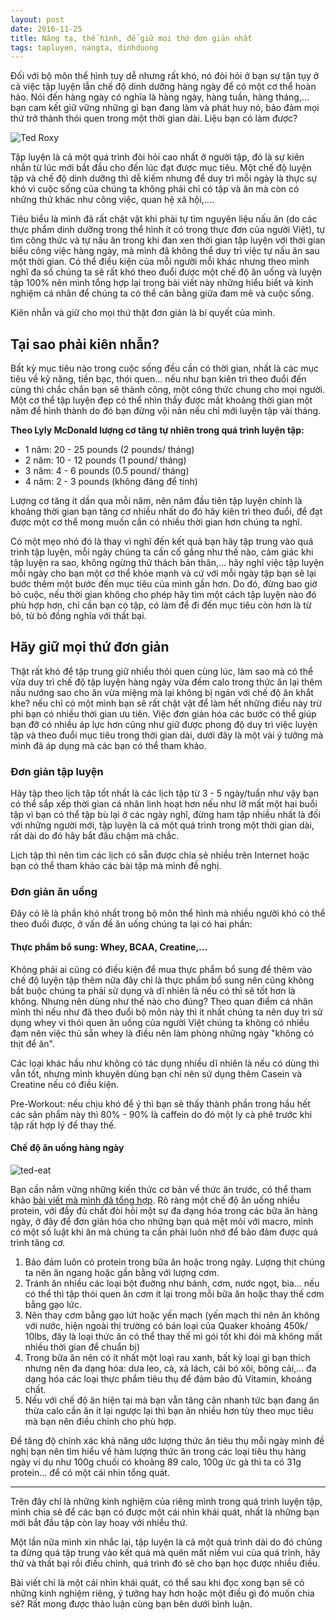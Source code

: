 ```yaml
---
layout: post
date: 2016-11-25
title: Nâng tạ, thể hình, để giữ mọi thứ đơn giản nhất
tags: tapluyen, nangta, dinhduong
---
```


Đối với bộ môn thể hình tuy dễ nhưng rất khó, nó đòi hỏi ở bạn sự tận tụy ở cả việc tập luyện lẫn chế độ dinh dưỡng hàng ngày để có một cơ thể hoàn hảo. Nói đến hàng ngày có nghĩa là hàng ngày, hàng tuần, hàng tháng,... bạn cam kết giữ vững những gì bạn đang làm và phát huy nó, bảo đảm mọi thứ trở thành thói quen trong một thời gian dài. Liệu bạn có làm được?

![Ted Roxy](https://cloud.githubusercontent.com/assets/19565657/20615415/4410ced0-b30c-11e6-9d6b-eea1bedfba95.jpg)

Tập luyện là cả một quá trình đòi hỏi cao nhất ở người tập, đó là sự kiên nhẫn từ lúc mới bắt đầu cho đến lúc đạt được mục tiêu. Một chế độ luyện tập và chế độ dinh dưỡng thì dễ kiếm nhưng để duy trì mỗi ngày là thực sự khó vì cuộc sống của chúng ta không phải chỉ có tập và ăn mà còn có những thứ khác như công việc, quan hệ xã hội,....

Tiêu biểu là mình đã rất chật vật khi phải tự tìm nguyên liệu nấu ăn (do các thực phẩm dinh dưỡng trong thể hình ít có trong thực đơn của người Việt), tự tìm công thức và tự nấu ăn trong khi đan xen thời gian tập luyện với thời gian biểu công việc hàng ngày, mà mình đã không thể duy trì việc tự nấu ăn sau một thời gian. Có thể điều kiện của mỗi người mỗi khác nhưng theo mình nghĩ đa số chúng ta sẽ rất khó theo đuổi được một chế độ ăn uống và luyện tập 100% nên mình tổng hợp lại trong bài viết này những hiểu biết và kinh nghiệm cá nhân để chúng ta có thể cân bằng giữa đam mê và cuộc sống.

Kiên nhẫn và giữ cho mọi thứ thật đơn giản là bí quyết của mình.

## Tại sao phải kiên nhẫn?

Bất kỳ mục tiêu nào trong cuộc sống đều cần có thời gian, nhất là các mục tiêu về kỹ năng, tiền bạc, thói quen... nếu như bạn kiên trì theo đuổi đến cùng thì chắc chắn bạn sẽ thành công, một công thức chung cho mọi người. Một cơ thể tập luyện đẹp có thể nhìn thấy được mất khoảng thời gian một năm để hình thành do đó bạn đừng vội nản nếu chỉ mới luyện tập vài tháng.

**Theo Lyly McDonald lượng cơ tăng tự nhiên trong quá trình luyện tập:**

 - 1 năm: 20 - 25 pounds (2 pounds/ tháng)
 - 2 năm: 10 - 12 pounds (1 pound/ tháng)
 - 3 năm: 4 - 6 pounds (0.5 pound/ tháng)
 - 4 năm: 2 - 3 pounds (không đáng để tính)
 
Lượng cơ tăng ít dần qua mỗi năm, nên năm đầu tiên tập luyện chính là khoảng thời gian bạn tăng cơ nhiều nhất do đó hãy kiên trì theo đuổi, để đạt được một cơ thể mong muốn cần có nhiều thời gian hơn chúng ta nghĩ.

Có một mẹo nhỏ đó là thay vì nghĩ đến kết quả bạn hãy tập trung vào quá trình tập luyện, mỗi ngày chúng ta cần cố gắng như thế nào, cảm giác khi tập luyện ra sao, không ngừng thử thách bản thân,... hãy nghĩ việc tập luyện mỗi ngày cho bạn một cơ thể khỏe mạnh và cứ với mỗi ngày tập bạn sẽ lại bước thêm một bước đến mục tiêu của mình gần hơn. Do đó, đừng bao giờ bỏ cuộc, nếu thời gian không cho phép hãy tìm một cách tập luyện nào đó phù hợp hơn, chỉ cần bạn có tập, có làm để đi đến mục tiêu còn hơn là từ bỏ, từ bỏ đồng nghĩa với thất bại.

## Hãy giữ mọi thứ đơn giản

Thật rất khó để tập trung giữ nhiều thói quen cùng lúc, làm sao mà có thể vừa duy trì chế độ tập luyện hàng ngày vừa đếm calo trong thức ăn lại thêm nấu nướng sao cho ăn vừa miệng mà lại không bị ngán với chế độ ăn khắt khe? nếu chỉ có một mình bạn sẽ rất chật vật để làm hết những điều này trừ phi bạn có nhiều thời gian ưu tiên. Việc đơn giản hóa các bước có thể giúp bạn đỡ có nhiều áp lực hơn cũng như giữ được phong độ duy trì việc luyện tập và theo đuổi mục tiêu trong thời gian dài, dưới đây là một vài ý tưởng mà mình đã áp dụng mà các bạn có thể tham khảo.

### Đơn giản tập luyện

Hãy tập theo lịch tập tốt nhất là các lịch tập từ 3 - 5 ngày/tuần như vậy bạn có thể sắp xếp thời gian cá nhân linh hoạt hơn nếu như lỡ mất một hai buổi tập vì bạn có thể tập bù lại ở các ngày nghĩ, đừng ham tập nhiều nhất là đối với những người mới, tập luyện là cả một quá trình trong một thời gian dài, rất dài do đó hãy bắt đầu chậm mà chắc. 

Lịch tập thì nên tìm các lịch có sẵn được chia sẻ nhiều trên Internet hoặc bạn có thể tham khảo các bài tập mà mình  đề nghị.

### Đơn giản ăn uống

Đây có lẽ là phần khó nhất trong bộ môn thể hình mà nhiều người khó có thể theo đuổi được, ở vấn đề ăn uống chúng ta lại có hai phần:

#### Thực phẩm bổ sung: Whey, BCAA, Creatine,...

Không phải ai cũng có điều kiện để mua thực phẩm bổ sung để thêm vào chế độ luyện tập thêm nữa đây chỉ là thực phẩm bổ sung nên cũng không bắt buộc chúng ta phải sử dụng và dĩ nhiên là nếu có thì sẽ tốt hơn là không. Nhưng nên dùng như thế nào cho đúng? Theo quan điểm cá nhân mình thì nếu như đã theo đuổi bộ môn này thì ít nhất chúng ta nên duy trì sử dụng whey vì thói quen ăn uống của người Việt chúng ta không có nhiều đạm nên việc thủ sẵn whey là điều nên làm phòng những ngày "không có thịt để ăn".

Các loại khác hầu như không có tác dụng nhiều dĩ nhiên là nếu có dùng thì vẫn tốt, nhưng mình khuyên dùng bạn chỉ nên sử dụng thêm Casein và Creatine nếu có điều kiện.

Pre-Workout: nếu chịu khó để ý thì bạn sẽ thấy thành phần trong hầu hết các sản phẩm này thì 80% - 90% là caffein do đó một ly cà phê trước khi tập rất hợp lý để thay thế.

#### Chế độ ăn uống hàng ngày

![ted-eat](https://cloud.githubusercontent.com/assets/19565657/20615453/c7c37e94-b30c-11e6-88b8-ddd878ec9ca5.jpg)

Bạn cần nắm vững những kiến thức cơ bản về thức ăn trước, có thể tham khảo [bài viết mà mình đã tổng hợp](http://blog.duongphi.com/dinh-duong-trong-the-hinh). Rõ ràng một chế độ ăn uống nhiều protein, với đầy đủ chất đòi hỏi một sự đa dạng hóa trong các bữa ăn hàng ngày, ở đây để đơn giản hóa cho những bạn quá mệt mỏi với macro, mình có một số luật khi ăn mà chúng ta cần phải luôn nhớ để bảo đảm được quá trình tăng cơ.

 1. Bảo đảm luôn có protein trong bữa ăn hoặc trong ngày. Lượng thịt chúng ta nên ăn ngang hoặc gần bằng với lượng cơm.
 2. Tránh ăn nhiều các loại bột đuờng như bánh, cơm, nước ngọt, bia... nếu có thể thì tập thói quen ăn cơm ít lại trong mỗi bữa ăn hoặc thay thế cơm bằng gạo lức.
 3. Nên thay cơm bằng gạo lứt hoặc yến mạch (yến mạch thì nên ăn không với nước, hiện ngoài thị trường có bán loại của Quaker khoảng 450k/ 10lbs, đây là loại thức ăn có thể thay thế mì gói tốt khi đói mà không mất nhiều thời gian để chuẩn bị)
 4. Trong bữa ăn nên có ít nhất một loại rau xanh, bất kỳ loại gì bạn thích nhưng nên đa dạng hóa: dưa leo, cà, xà lách, cải bó xôi, bông cải,... đa dạng hóa các loại thực phẩm tiêu thụ để đảm bảo đủ Vitamin, khoáng chất.
 5. Nếu với chế độ ăn hiện tại mà bạn vẫn tăng cân nhanh tức bạn đang ăn thừa calo cần ăn ít lại ngược lại thì bạn ăn nhiều hơn tùy theo mục tiêu mà bạn nên điều chỉnh cho phù hợp.

Để tăng độ chính xác khả năng ước lượng thức ăn tiêu thụ mỗi ngày mình đề nghị bạn nên tìm hiểu về hàm lượng thức ăn trong các loại tiêu thụ hàng ngày ví dụ như 100g chuối có khoảng 89 calo, 100g ức gà thì ta có 31g protein... để có một cái nhìn tổng quát.

---

Trên đây chỉ là những kinh nghiệm của riêng mình trong quá trình luyện tập, mình chia sẻ để các bạn có được một cái nhìn khái quát, nhất là những bạn mới bắt đầu tập còn lay hoay với nhiều thứ.

Một lần nữa mình xin nhắc lại, tập luyện là cả một quá trình dài do đó chúng ta đừng quá tập trung vào kết quả mà quên mất niềm vui của quá trình, hãy thử và thất bại rồi điều chỉnh, quá trình đó sẽ cho bạn học được nhiều điều. 

Bài viết chỉ là một cái nhìn khái quát, có thể sau khi đọc xong bạn sẽ có những kinh nghiệm riêng, ý tưởng hay hơn hoặc một điều gì đó muốn chia sẻ? Rất mong được thảo luận cùng bạn bên dưới bình luận.
